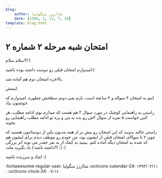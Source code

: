 ```yaml
---
blog:
    author: شااززز منگولیا
    date: [1394, 2, 11, 7, 16]
template: blog.html
---
```

# امتحان شبه مرحله ۲ شماره ۲

<div class="cnt">
سلام سلام!!!:)<p>امیدوارم امتحان قبلی رو دوست داشته بوده باشید:)‌ </p>

<p>بالاخره امتحان دوم هم آماده شد.</p>
<p>اینمش.</p>
<p>اینم یه امتحان ۴ سواله و ۴ ساعته است. بازم نمی دونم سطحش چطوره. امیدوارم که خوشتون بیاد.</p>
<p>راستی یه راهنمایی کوچیک در مورد سوال ۴ هم هست که میذارم توی ادامه مطلب،‌ هر کس خواست ۵ نمره از سوال ۴ش رو بده به من و بره تو ادامه مطلب راهنمایی رو بخونه.</p>
<p>راستی جالبه بدونید که این امتحان رو بیش تر از همه مدیون یکی از دوستانتون هستید که چون ۲ تا سوالای امتحان قبلی از ایشون بود، من خودم رو موظف دیدم برای ایشون هم که شده یه امتحان دیگه آماده کنم. ببینید یه کمک از یه نفر چقدر می تونه اثر بزرگی داشته باشه:) یاد بگیرید ملت!!! :)‌ :)</p>
<p>شاد و سرزنده باشید!‌ :)</p>

</div>

<div class="blog-info" markdown>
<span class="blog-author">
:fontawesome-regular-user: شااززز منگولیا
</span>
<span class="blog-date">
:octicons-calendar-24: ۱۳۹۴/۰۲/۱۱ · :octicons-clock-24: ۰۷:۱۶
</span>
</div>

